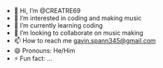- 👋 Hi, I’m @CREATRE69
- 👀 I’m interested in coding and making music 
- 🌱 I’m currently learning coding
- 💞️ I’m looking to collaborate on music making
- 📫 How to reach me gavin.spann345@gmail.com
- 😄 Pronouns: He/Him
- ⚡ Fun fact: ...

<!---
CREATRE69/CREATRE69 is a ✨ special ✨ repository because its `README.md` (this file) appears on your GitHub profile.
You can click the Preview link to take a look at your changes.
--->
